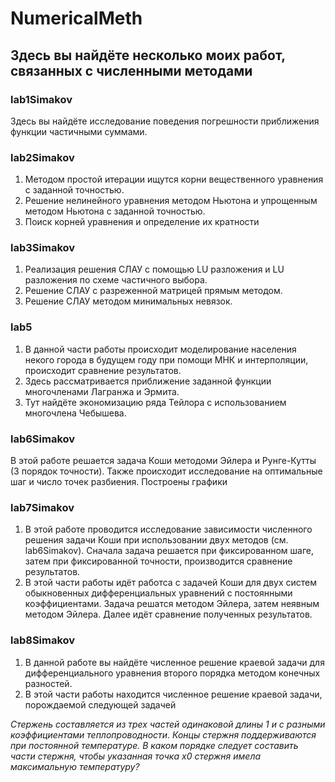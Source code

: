 # NumericalMeth

## Здесь вы найдёте несколько моих работ, связанных с численными методами

### lab1Simakov
Здесь вы найдёте исследование поведения погрешности приближения функции частичными суммами.

### lab2Simakov
1. Методом простой итерации ищутся корни вещественного уравнения с заданной точностью.
2. Решение нелинейного уравнения методом Ньютона и упрощенным методом Ньютона с заданной точностью.
3. Поиск корней уравнения и определение их кратности

### lab3Simakov
1. Реализация решения СЛАУ с помощью LU разложения и LU разложения по схеме частичного выбора.
2. Решение СЛАУ с разреженной матрицей прямым методом.
3. Решение СЛАУ методом минимальных невязок.

### lab5
1. В данной части работы происходит моделирование населения некого города в будущем году при помощи МНК и интерполяции, происходит сравнение результатов.
2. Здесь рассматривается приближение заданной функции многочленами Лагранжа и Эрмита.
3. Тут найдёте экономизацию ряда Тейлора с использованием многочлена Чебышева.

### lab6Simakov
В этой работе решается задача Коши методоми Эйлера и Рунге-Кутты (3 порядок точности). Также происходит исследование на оптимальные шаг и число точек разбиения. Построены графики

### lab7Simakov
1. В этой работе проводится исследование зависимости численного решения задачи Коши при использовании двух методов (см. lab6Simakov). Сначала задача решается при фиксированном шаге, затем при фиксированной точности, производится сравнение результатов.
2. В этой части работы идёт работса с задачей Коши для двух систем обыкновенных дифференциальных уравнений с постоянными коэффициентами. Задача решатся методом Эйлера, затем неявным методом Эйлера. Далее идёт сравнение полученных результатов.

### lab8Simakov
1. В данной работе вы найдёте численное решение краевой задачи для дифференциального уравнения второго порядка методом конечных разностей.
2. В этой части работы находится численное решение краевой задачи, порождаемой следующей задачей

_Стержень составляется из трех частей одинаковой длины 1 и с разными  коэффициентами теплопроводности. Концы стержня поддерживаются при постоянной температуре. В каком порядке следует составить части стержня, чтобы  указанная точка x0 стержня имела максимальную температуру?_
